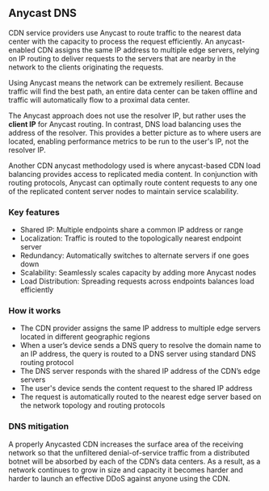 ## Anycast DNS

CDN service providers use Anycast to route traffic to the nearest data center with the capacity to process the request efficiently. An anycast-enabled CDN assigns the same IP address to multiple edge servers, relying on IP routing to deliver requests to the servers that are nearby in the network to the clients originating the requests.

Using Anycast means the network can be extremely resilient. Because traffic will find the best path, an entire data center can be taken offline and traffic will automatically flow to a proximal data center.

The Anycast approach does not use the resolver IP, but rather uses the **client IP** for Anycast routing. In contrast, DNS load balancing uses the address of the resolver. This provides a better picture as to where users are located, enabling performance metrics to be run to the user's IP, not the resolver IP.

Another CDN anycast methodology used is where anycast-based CDN load balancing provides access to replicated media content. In conjunction with routing protocols, Anycast can optimally route content requests to any one of the replicated content server nodes to maintain service scalability.

### Key features

- Shared IP: Multiple endpoints share a common IP address or range
- Localization: Traffic is routed to the topologically nearest endpoint server
- Redundancy: Automatically switches to alternate servers if one goes down
- Scalability: Seamlessly scales capacity by adding more Anycast nodes
- Load Distribution: Spreading requests across endpoints balances load efficiently

### How it works

- The CDN provider assigns the same IP address to multiple edge servers located in different geographic regions
- When a user’s device sends a DNS query to resolve the domain name to an IP address, the query is routed to a DNS server using standard DNS routing protocol
- The DNS server responds with the shared IP address of the CDN’s edge servers
- The user's device sends the content request to the shared IP address
- The request is automatically routed to the nearest edge server based on the network topology and routing protocols

### DNS mitigation

A properly Anycasted CDN increases the surface area of the receiving network so that the unfiltered denial-of-service traffic from a distributed botnet will be absorbed by each of the CDN’s data centers. As a result, as a network continues to grow in size and capacity it becomes harder and harder to launch an effective DDoS against anyone using the CDN.
